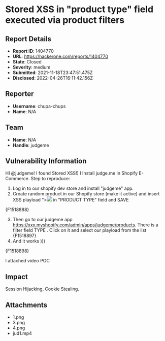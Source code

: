 # Stored XSS in "product type" field executed via product filters

## Report Details
- **Report ID**: 1404770
- **URL**: https://hackerone.com/reports/1404770
- **State**: Closed
- **Severity**: medium
- **Submitted**: 2021-11-18T23:47:51.475Z
- **Disclosed**: 2022-04-26T16:11:42.156Z

## Reporter
- **Username**: chupa-chups
- **Name**: N/A

## Team
- **Name**: N/A
- **Handle**: judgeme

## Vulnerability Information
HI @judgeme!
I found Stored XSS!)
I Install judge.me in Shopify E-Commerce. Step to reproduce:
1. Log in to our shopify dev store and install "judgeme" app.
2. Create random product in our Shopify store (make it active) and insert XSS playload  "><img src=x onerror=prompt(document.domain)> in "PRODUCT TYPE" field and SAVE


{F1518888}


3. Then go to our judgeme app https://xxx.myshopify.com/admin/apps/judgeme/products. There is a filter field TYPE . Click on it and select our playload from the list 
{F1518897}
4. And it works )))



{F1518898}

I attached video POC

## Impact

Session Hijacking, Cookie Stealing.

## Attachments
- 1.png
- 3.png
- 4.png
- jud1.mp4

